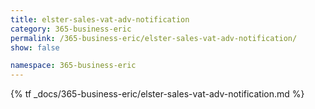 ```yaml
---
title: elster-sales-vat-adv-notification
category: 365-business-eric
permalink: /365-business-eric/elster-sales-vat-adv-notification/
show: false

namespace: 365-business-eric
---
```


{% tf _docs/365-business-eric/elster-sales-vat-adv-notification.md %}